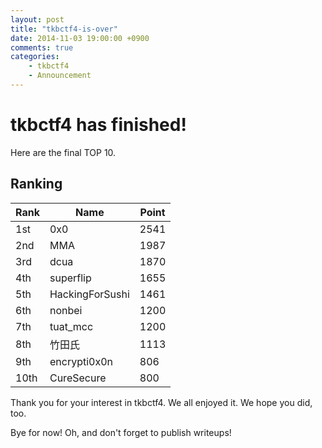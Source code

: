 ```yaml
---
layout: post
title: "tkbctf4-is-over"
date: 2014-11-03 19:00:00 +0900
comments: true
categories: 
    - tkbctf4
    - Announcement
---
```


# tkbctf4 has finished!

Here are the final TOP 10.

<div id='main'>
<div class='header'>
<h2>Ranking</h2>
</div>
<div class='content'>
<table class='pure-table pure-table-striped' id='ranking-board'>
<thead>
<tr>
<th>Rank</th>
<th>Name</th>
<th>Point</th>
</tr>
</thead>
<tbody>
<tr>
<td>1st</td>
<td>0x0</td>
<td>2541</td>
</tr>
<tr>
<td>2nd</td>
<td>MMA</td>
<td>1987</td>
</tr>
<tr>
<td>3rd</td>
<td>dcua</td>
<td>1870</td>
</tr>
<tr>
<td>4th</td>
<td>superflip</td>
<td>1655</td>
</tr>
<tr>
<td>5th</td>
<td>HackingForSushi</td>
<td>1461</td>
</tr>
<tr>
<td>6th</td>
<td>nonbei</td>
<td>1200</td>
</tr>
<tr>
<td>7th</td>
<td>tuat_mcc</td>
<td>1200</td>
</tr>
<tr>
<td>8th</td>
<td>竹田氏</td>
<td>1113</td>
</tr>
<tr>
<td>9th</td>
<td>encrypti0x0n</td>
<td>806</td>
</tr>
<tr>
<td>10th</td>
<td>CureSecure</td>
<td>800</td>
</tr>
</tbody>
</table>
</div>

Thank you for your interest in tkbctf4. 
We all enjoyed it. We hope you did, too.

Bye for now! Oh, and don't forget to publish writeups!
